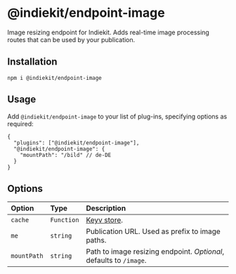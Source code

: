 # @indiekit/endpoint-image

Image resizing endpoint for Indiekit. Adds real-time image processing routes that can be used by your publication.

## Installation

`npm i @indiekit/endpoint-image`

## Usage

Add `@indiekit/endpoint-image` to your list of plug-ins, specifying options as required:

```jsonc
{
  "plugins": ["@indiekit/endpoint-image"],
  "@indiekit/endpoint-image": {
    "mountPath": "/bild" // de-DE
  }
}
```

## Options

| Option      | Type       | Description                                                        |
| :---------- | :--------- | :----------------------------------------------------------------- |
| `cache`     | `Function` | [Keyv store](https://github.com/lukechilds/keyv).                  |
| `me`        | `string`   | Publication URL. Used as prefix to image paths.                    |
| `mountPath` | `string`   | Path to image resizing endpoint. _Optional_, defaults to `/image`. |
